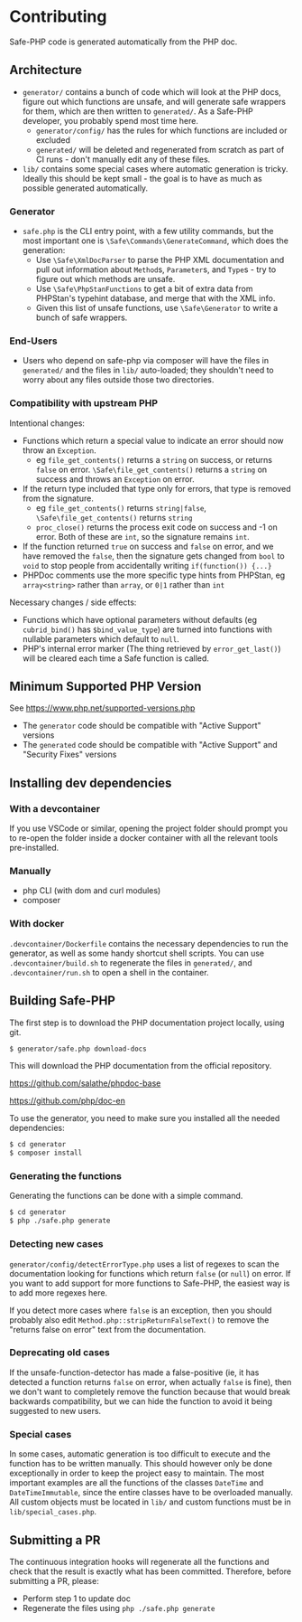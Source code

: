 # Contributing

Safe-PHP code is generated automatically from the PHP doc.

## Architecture

* `generator/` contains a bunch of code which will look at the PHP docs,
  figure out which functions are unsafe, and will generate safe wrappers
  for them, which are then written to `generated/`. As a Safe-PHP developer,
  you probably spend most time here.
  * `generator/config/` has the rules for which functions are included or
    excluded
  * `generated/` will be deleted and regenerated from scratch as part of CI
    runs - don't manually edit any of these files.
* `lib/` contains some special cases where automatic generation is tricky.
  Ideally this should be kept small - the goal is to have as much as possible
  generated automatically.

### Generator

* `safe.php` is the CLI entry point, with a few utility commands, but the
  most important one is `\Safe\Commands\GenerateCommand`, which does the
  generation:
  * Use `\Safe\XmlDocParser` to parse the PHP XML documentation
    and pull out information about `Method`s, `Parameter`s, and
    `Type`s - try to figure out which methods are unsafe.
  * Use `\Safe\PhpStanFunctions` to get a bit of extra data from
    PHPStan's typehint database, and merge that with the XML info.
  * Given this list of unsafe functions, use `\Safe\Generator` to
    write a bunch of safe wrappers.

### End-Users

* Users who depend on safe-php via composer will have the files in
  `generated/` and the files in `lib/` auto-loaded; they shouldn't
  need to worry about any files outside those two directories.

### Compatibility with upstream PHP

Intentional changes:
* Functions which return a special value to indicate an error should now throw an `Exception`.
  * eg `file_get_contents()` returns a `string` on success, or returns `false` on error.
    `\Safe\file_get_contents()` returns a `string` on success and throws an `Exception` on error.
* If the return type included that type only for errors, that type is removed from the signature.
  * eg `file_get_contents()` returns `string|false`, `\Safe\file_get_contents()` returns `string`
  * `proc_close()` returns the process exit code on success and -1 on error.
    Both of these are `int`, so the signature remains `int`.
* If the function returned `true` on success and `false` on error, and we have
  removed the `false`, then the signature gets changed from `bool` to `void` to
  stop people from accidentally writing `if(function()) {...}`
* PHPDoc comments use the more specific type hints from PHPStan, eg `array<string>` rather than
  `array`, or `0|1` rather than `int`

Necessary changes / side effects:
* Functions which have optional parameters without defaults (eg `cubrid_bind()` has
  `$bind_value_type`) are turned into functions with nullable parameters which
  default to `null`.
* PHP's internal error marker (The thing retrieved by `error_get_last()`) will be cleared
  each time a Safe function is called.

## Minimum Supported PHP Version

See https://www.php.net/supported-versions.php

* The `generator` code should be compatible with "Active Support" versions
* The `generated` code should be compatible with "Active Support" and "Security Fixes" versions

## Installing dev dependencies

### With a devcontainer

If you use VSCode or similar, opening the project folder should prompt you to
re-open the folder inside a docker container with all the relevant tools
pre-installed.

### Manually

- php CLI (with dom and curl modules)
- composer

### With docker

`.devcontainer/Dockerfile` contains the necessary dependencies to run the
generator, as well as some handy shortcut shell scripts. You can use
`.devcontainer/build.sh` to regenerate the files in `generated/`, and
`.devcontainer/run.sh` to open a shell in the container.


## Building Safe-PHP

The first step is to download the PHP documentation project locally, using git.

```bash
$ generator/safe.php download-docs
```

This will download the PHP documentation from the official repository.

https://github.com/salathe/phpdoc-base

https://github.com/php/doc-en

To use the generator, you need to make sure you installed all the needed dependencies:

```bash
$ cd generator
$ composer install
```

### Generating the functions

Generating the functions can be done with a simple command.

```bash
$ cd generator
$ php ./safe.php generate
```

### Detecting new cases

`generator/config/detectErrorType.php` uses a list of regexes to scan the
documentation looking for functions which return `false` (or `null`) on error.
If you want to add support for more functions to Safe-PHP, the easiest way is
to add more regexes here.

If you detect more cases where `false` is an exception, then you should
probably also edit `Method.php::stripReturnFalseText()` to remove the
"returns false on error" text from the documentation.

### Deprecating old cases

If the unsafe-function-detector has made a false-positive (ie, it has detected
a function returns `false` on error, when actually `false` is fine), then we
don't want to completely remove the function because that would break backwards
compatibility, but we can hide the function to avoid it being suggested to
new users.

### Special cases

In some cases, automatic generation is too difficult to execute and the function has to be written manually.
This should however only be done exceptionally in order to keep the project easy to maintain.
The most important examples are all the functions of the classes `DateTime` and `DateTimeImmutable`, since the entire classes have to be overloaded manually.
All custom objects must be located in `lib/` and custom functions must be in `lib/special_cases.php`.

## Submitting a PR

The continuous integration hooks will regenerate all the functions and check that the result is exactly what has been
committed. Therefore, before submitting a PR, please:

- Perform step 1 to update doc
- Regenerate the files using `php ./safe.php generate`
